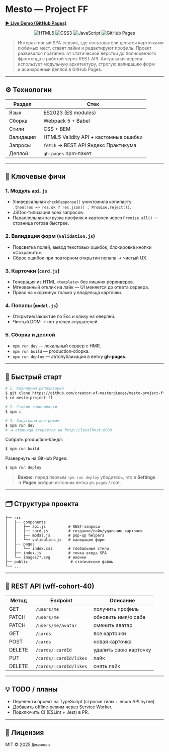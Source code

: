 # Mesto — Project FF

[**▶️ Live Demo (GitHub Pages)**](https://creator-of-masterpieces.github.io/mesto-project-ff/)

<p align="center">
  <img src="https://img.shields.io/badge/HTML5-E34F26?style=flat&logo=html5&logoColor=white" alt="HTML5"/>
  <img src="https://img.shields.io/badge/CSS3-1572B6?style=flat&logo=css3&logoColor=white" alt="CSS3"/>
  <img src="https://img.shields.io/badge/JavaScript-F7DF1E?style=flat&logo=javascript&logoColor=black" alt="JavaScript"/>
  <img src="https://img.shields.io/badge/Deployed_on-GitHub_Pages-181717?style=flat&logo=github" alt="GitHub Pages"/>
</p>

> Интерактивный SPA‑сервис, где пользователи делятся карточками любимых мест, ставят лайки и редактируют профиль. Проект развивался поэтапно: от статической вёрстки до полноценного фронтенда с работой через REST API. Актуальная версия использует модульную архитектуру, строгую валидацию форм и асинхронный деплой в GitHub Pages.

---

## ⚙️ Технологии

|  Раздел     |  Стек                                   |
| ----------- | --------------------------------------- |
|  Язык       |  ES2023 (ES modules)                    |
|  Сборка     |  Webpack 5 + Babel                      |
|  Стили      |  CSS + BEM                              |
|  Валидация  |  HTML5 Validity API + кастомные ошибки  |
|  Запросы    |  `fetch` → REST API Яндекс Практикума   |
|  Деплой     |  `gh-pages` npm‑пакет                   |

---

## 🚀 Ключевые фичи

### 1. Модуль `api.js`

* Универсальная `checkResponse()` уничтожила копипасту `.then(res => res.ok ? res.json() : Promise.reject())`.
* JSDoc‑типизация всех запросов.
* Параллельная загрузка профиля и карточек через `Promise.all()` — страница готова быстрее.

### 2. Валидация форм (`validation.js`)

* Подсветка полей, вывод текстовых ошибок, блокировка кнопки «Сохранить».
* Сброс ошибок при повторном открытии попапа → чистый UX.

### 3. Карточки (`card.js`)

* Генерация из HTML `<template>` без лишних ререндеров.
* Мгновенный отклик на лайк — UI меняется до ответа сервера.
* Право на «корзину» только у владельца карточки.

### 4. Попапы (`modal.js`)

* Открытие/закрытие по Esc и клику на оверлей.
* Чистый DOM → нет утечек слушателей.

### 5. Сборка и деплой

* `npm run dev` — локальный сервер с HMR.
* `npm run build` — production‑сборка.
* `npm run deploy` — автопубликация в ветку **gh-pages**.

---

## 📂 Быстрый старт

```bash
# 1. Клонируем репозиторий
$ git clone https://github.com/creator-of-masterpieces/mesto-project-ff.git
$ cd mesto-project-ff

# 2. Ставим зависимости
$ npm i

# 3. Запускаем дев‑режим
$ npm run dev
# ➜ страница откроется на http://localhost:8080
```

Собрать production‑бандл:

```bash
$ npm run build
```

Развернуть на GitHub Pages:

```bash
$ npm run deploy
```

> **Важно**: перед первым `npm run deploy` убедитесь, что в **Settings → Pages** выбран источник ветка `gh-pages` / root.

---

## 🗂️ Структура проекта

```
├── src
│   ├── components
│   │   ├── api.js          # REST‑запросы
│   │   ├── card.js         # создание/лайк/удаление карточек
│   │   ├── modal.js        # pop‑up helpers
│   │   └── validation.js   # валидация форм
│   ├── pages
│   │   └── index.css       # глобальные стили
│   ├── index.js            # точка входа SPA
│   └── images/*.svg        # иконки
├── public                   # статические файлы
└── ...
```

---

## 🔗 REST API (wff‑cohort‑40)

|  Метод   |  Endpoint                |  Описание             |
| -------- | ------------------------ | --------------------- |
|  GET     |  `/users/me`             | получить профиль      |
|  PATCH   |  `/users/me`             | обновить имя/о себе   |
|  PATCH   |  `/users/me/avatar`      | сменить аватар        |
|  GET     |  `/cards`                | все карточки          |
|  POST    |  `/cards`                | новая карточка        |
|  DELETE  |  `/cards/:cardId`        | удалить свою карточку |
|  PUT     |  `/cards/:cardId/likes`  | лайк                  |
|  DELETE  |  `/cards/:cardId/likes`  | снять лайк            |

---

## 💡 TODO / планы

* Перевести проект на TypeScript (строгие типы + enum API путей).
* Добавить offline‑режим через Service Worker.
* Подключить CI (ESLint + Jest) в PR.

---

## 📝 Лицензия

MIT © 2025 `Димоооон`

